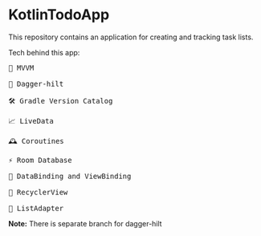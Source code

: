 # KotlinTodoApp

This repository contains an application for creating and tracking task lists.

Tech behind this app:

<pre>
🚀 MVVM
<br>🌠 Dagger-hilt
<br>🛠 Gradle Version Catalog
<br>📈 LiveData
<br>🕰 Coroutines
<br>⚡ Room Database
<br>🔁 DataBinding and ViewBinding
<br>🔄 RecyclerView
<br>📜 ListAdapter
</pre>

**Note:** There is separate branch for dagger-hilt 